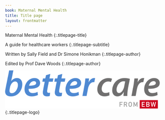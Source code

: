 ```yaml
---
book: Maternal Mental Health
title: Title page
layout: frontmatter
---
```


Maternal Mental Health
{:.titlepage-title}

A guide for healthcare workers
{:.titlepage-subtitle}

Written by Sally Field and Dr Simone Honikman
{:.titlepage-author}

Edited by Prof Dave Woods
{:.titlepage-author}

![Bettercare logo][logo]{:.titlepage-logo}

[logo]: images/bettercare-logo.svg "Bettercare logo"